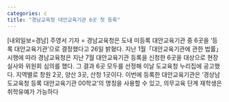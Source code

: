 ```yaml
---
categories: c
title: "경남교육청 대안교육기관 6곳 첫 등록"
---
```

[내외일보=경남] 주영서 기자 = 경남교육청은 도내 미등록 대안교육기관 중 6곳을 ‘등록 대안교육기관’으로 결정했다고 26일 밝혔다. 지난 1월「대안교육기관에 관한 법률」시행에 따라 경남교육청은 지난 7월 대안교육기관 등록을 신청한 6곳을 대상으로 현장 실사와 위원회 심의를 했다. 그 결과 6곳 모두를 선정해 이날 도교육청 누리집에 공고했다. 지역별로 창원 2곳, 양산 3곳, 산청 1곳이다. 이번에 등록한 대안교육기관은 ‘경상남도교육청 등록 대안교육기관 00학교’의 명칭을 사용할 수 있고, 의무교육 단계 재학생은 취학유예가 가능하다